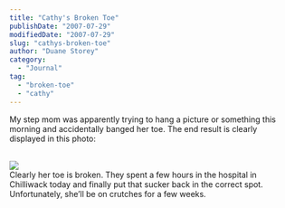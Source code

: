 ```yaml
---
title: "Cathy's Broken Toe"
publishDate: "2007-07-29"
modifiedDate: "2007-07-29"
slug: "cathys-broken-toe"
author: "Duane Storey"
category:
  - "Journal"
tag:
  - "broken-toe"
  - "cathy"
---
```


My step mom was apparently trying to hang a picture or something this morning and accidentally banged her toe. The end result is clearly displayed in this photo:

  
[  
![](http://farm2.static.flickr.com/1011/932361388_66bc71ae8e.jpg?v=0)  ](http://www.flickr.com/photos/tstorey/932361388/)  
Clearly her toe is broken. They spent a few hours in the hospital in Chilliwack today and finally put that sucker back in the correct spot. Unfortunately, she’ll be on crutches for a few weeks.